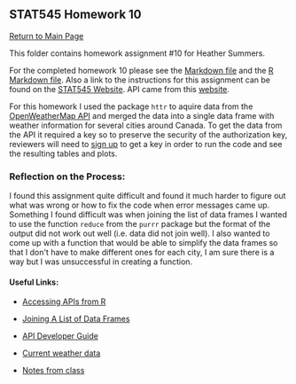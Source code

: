 ## STAT545 Homework 10
[Return to Main Page](https://github.com/heathersummers/STAT547-hw-Summers-Heather)

This folder contains homework assignment #10 for Heather Summers.

For the completed homework 10 please see the [Markdown file](https://github.com/heathersummers/STAT547-hw-Summers-Heather/blob/master/hw10/hw10.md) and the [R Markdown file](https://github.com/heathersummers/STAT547-hw-Summers-Heather/blob/master/hw10/hw10.Rmd). Also a link to the instructions for this assignment can be found on the [STAT545 Website](http://stat545.com/hw10_data-from-web.html). API came from this [website](https://openweathermap.org/current#cities). 

For this homework I used the package `httr` to aquire data from the [OpenWeatherMap API](https://openweathermap.org/current#cities) and merged the data into a single data frame with weather information for several cities around Canada. To get the data from the API it required a key so to preserve the security of the authorization key, reviewers will need to [sign up](https://home.openweathermap.org/users/sign_up) to get a key in order to run the code and see the resulting tables and plots.

### Reflection on the Process:
I found this assignment quite difficult and found it much harder to figure out what was wrong or how to fix the code when error messages came up. Something I found difficult was when joining the list of data frames I wanted to use the function `reduce` from the `purrr` package but the format of the output did not work out well (i.e. data did not join well). I also wanted to come up with a function that would be able to simplify the data frames so that I don't have to make different ones for each city, I am sure there is a way but I was unsuccessful in creating a function.

#### Useful Links:
- [Accessing APIs from R](https://www.r-bloggers.com/accessing-apis-from-r-and-a-little-r-programming/)

- [Joining A List of Data Frames](https://www.rdocumentation.org/packages/plyr/versions/1.8.4/topics/join_all)

- [API Developer Guide](https://developer.github.com/v3/)

- [Current weather data](https://openweathermap.org/current#cities)

- [Notes from class](http://stat545.com/111Scraping_Workthrough.html)

